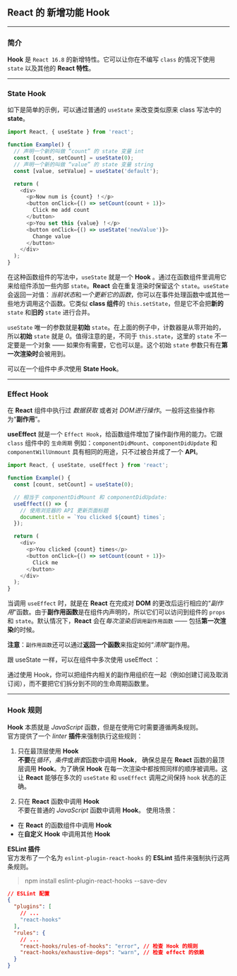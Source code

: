 ## React 的 新增功能 Hook

---

### 简介

**Hook** 是 `React 16.8` 的新增特性。它可以让你在不编写 `class` 的情况下使用 `state` 以及其他的 **React 特性**。

---

### State Hook

如下是简单的示例，可以通过普通的 `useState` 来改变类似原来 class 写法中的 **state**。

```js
import React, { useState } from 'react';

function Example() {
  // 声明一个新的叫做 “count” 的 state 变量 int
  const [count, setCount] = useState(0);
  // 声明一个新的叫做 “value” 的 state 变量 string
  const [value, setValue] = useState('default');

  return (
    <div>
      <p>Now num is {count} ！</p>
      <button onClick={() => setCount(count + 1)}>
        Click me add count
      </button>
      <p>You set this {value} ！</p>
      <button onClick={() => useState('newValue')}>
        Change value
      </button>
    </div>
  );
}
```

在这种函数组件的写法中，`useState` 就是一个 **Hook** 。通过在函数组件里调用它来给组件添加一些内部 `state`。**React** 会在重复渲染时保留这个 `state`。`useState` 会返回一对值：*当前状态*和*一个更新它的函数*，你可以在事件处理函数中或其他一些地方调用这个函数。它类似 **class 组件**的 `this.setState`，但是它不会把**新的** `state` 和**旧的** `state` 进行合并。

`useState` 唯一的参数就是**初始** `state`。在上面的例子中，计数器是从零开始的，所以**初始** `state` 就是 *0*。值得注意的是，不同于 `this.state`，这里的 `state` 不一定要是一个对象 —— 如果你有需要，它也可以是。这个初始 `state` 参数只有在**第一次渲染时**会被用到。

可以在一个组件中*多次*使用 **State Hook**。

---

### Effect Hook

在 **React** 组件中执行过 *数据获取* 或者对 *DOM进行操作*。一般将这些操作称为“**副作用**”。

**useEffect** 就是一个 `Effect Hook`，给函数组件增加了操作副作用的能力。它跟 `class` 组件中的 `生命周期` 例如：`componentDidMount`、`componentDidUpdate` 和 `componentWillUnmount` 具有相同的用途，只不过被合并成了一个 **API**。

```js
import React, { useState, useEffect } from 'react';

function Example() {
  const [count, setCount] = useState(0);

  // 相当于 componentDidMount 和 componentDidUpdate:
  useEffect(() => {
    // 使用浏览器的 API 更新页面标题
    document.title = `You clicked ${count} times`;
  });

  return (
    <div>
      <p>You clicked {count} times</p>
      <button onClick={() => setCount(count + 1)}>
        Click me
      </button>
    </div>
  );
}
```

当调用 `useEffect` 时，就是在 **React** 在完成对 **DOM** 的更改后运行相应的“*副作用*”函数。由于**副作用函数**是在组件内声明的，所以它们可以访问到组件的 `props` 和 `state`。默认情况下，**React** 会在*每次渲染后*`调用副作用函数` —— 包括**第一次渲染**的时候。

**注意**：`副作用函数`还可以通过**返回一个函数**来指定如何“*清除*”副作用。

跟 useState 一样，可以在组件中多次使用 useEffect ：

通过使用 Hook，你可以把组件内相关的副作用组织在一起（例如创建订阅及取消订阅），而不要把它们拆分到不同的生命周期函数里。

---

### Hook 规则

**Hook** 本质就是 *JavaScript* 函数，但是在使用它时需要遵循两条规则。<br/>
官方提供了一个 *linter* **插件**来强制执行这些规则：

1. 只在最顶层使用 **Hook**<br/>
**不要**在*循环*，*条件*或*嵌套*函数中调用 **Hook**， 确保总是在 **React** 函数的最顶层调用 **Hook**。为了确保 **Hook** 在每一次渲染中都按照同样的顺序被调用。这让 **React** 能够在多次的 `useState` 和 `useEffect` 调用之间保持 `hook` 状态的正确。

2. 只在 **React** 函数中调用 **Hook**<br/>
不要在普通的 *JavaScript* 函数中调用 **Hook**。
使用场景：
* 在 **React** 的函数组件中调用 **Hook**
* 在**自定义** **Hook** 中调用其他 **Hook** 

**ESLint 插件**<br/>
官方发布了一个名为 `eslint-plugin-react-hooks` 的 **ESLint** 插件来强制执行这两条规则。

> npm install eslint-plugin-react-hooks --save-dev

```json
// ESLint 配置
{
  "plugins": [
    // ...
    "react-hooks"
  ],
  "rules": {
    // ...
    "react-hooks/rules-of-hooks": "error", // 检查 Hook 的规则
    "react-hooks/exhaustive-deps": "warn", // 检查 effect 的依赖
  }
}
```